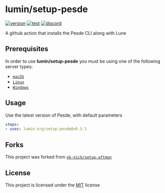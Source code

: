 # lumin/setup-pesde

[![version](https://img.shields.io/github/v/release/lumin-org/setup-pesde?style=plastic&logo=github&logoColor=FFFFFF&label=version)](https://github.com/lumin-org/setup-pesde/releases/latest)
[![test](https://img.shields.io/github/actions/workflow/status/lumin-org/setup-pesde/test.yml?style=plastic&logo=github&logoColor=FFFFFF&label=test)](https://github.com/lumin-org/setup-pesde/blob/main/.github/workflows/test.yml)
[![discord](https://img.shields.io/discord/1105688855375511642?logo=discord&logoColor=white&label=chat&color=4d3dff&style=plastic)](https://lumin-org.github.io/to/discord)

A github action that installs the Pesde CLI along with Lune 

## Prerequisites

In order to use **lumin/setup-pesde** you must be using one of the following server types:

* [`macOS`](https://en.wikipedia.org/wiki/macOS)
* [`Linux`](https://en.wikipedia.org/wiki/Linux)
* [`Windows`](https://en.wikipedia.org/wiki/Windows)
  
## Usage

Use the latest version of Pesde, with default parameters

```yaml
steps:
- uses: lumin-org/setup-pesde@v0.3.3
```

## Forks

This project was forked from [`ok-nick/setup-aftman`](https://github.com/ok-nick/setup-aftman)

## License

This project is licensed under the [MIT](https://github.com/lumin-org/setup-pesde/blob/main/LICENSE) license
